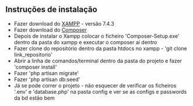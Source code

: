 ## Instruções de instalação

- Fazer download do [XAMPP](https://www.apachefriends.org/download.html) - versão 7.4.3
- Fazer download do [Composer](https://getcomposer.org/download/)
- Depois de instalar o Xampp colocar o ficheiro 'Composer-Setup.exe' dentro da pasta do xampp e executar o composer aí dentro
- Fazer clone do repositório dentro da pasta htdocs no xampp - 'git clone link_repositorio'
- Abrir a linha de comandos/terminal dentro da pasta do projeto e fazer 'composer install'
- Fazer 'php artisan migrate'
- Fazer 'php artisan db:seed'
- Já se pode correr o projeto - não esquecer de verificar os ficheiros '.env' e 'database.php' na pasta config e ver se as configs e passwords da bd estão bem